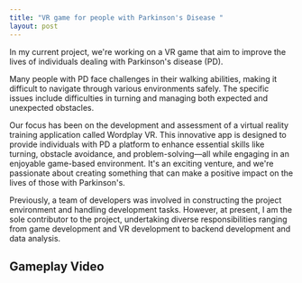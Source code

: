 ```yaml
---
title: "VR game for people with Parkinson's Disease "
layout: post
---
```


In my current project, we're working on a VR game that aim to improve the lives of individuals dealing with Parkinson's disease (PD). 


Many people with PD face challenges in their walking abilities, making it difficult to navigate through various environments safely. The specific issues include difficulties in turning and managing both expected and unexpected obstacles.

Our focus has been on the development and assessment of a virtual reality training application called Wordplay VR. This innovative app is designed to provide individuals with PD a platform to enhance essential skills like turning, obstacle avoidance, and problem-solving—all while engaging in an enjoyable game-based environment. It's an exciting venture, and we're passionate about creating something that can make a positive impact on the lives of those with Parkinson's.

Previously, a team of developers was involved in constructing the project environment and handling development tasks. However, at present, I am the sole contributor to the project, undertaking diverse responsibilities ranging from game development and VR development to backend development and data analysis.



## Gameplay Video


